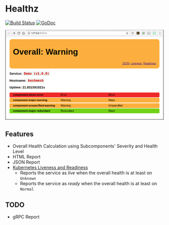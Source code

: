 # Healthz

[![Build Status](https://travis-ci.org/cafebazaar/healthz.svg)](https://travis-ci.org/cafebazaar/healthz) [![GoDoc](https://godoc.org/github.com/cafebazaar/healthz?status.svg)](https://godoc.org/github.com/cafebazaar/healthz)

![Screenshot of HTML Report - Healthz](https://github.com/cafebazaar/healthz/raw/master/demo/Healthz.png)

## Features
* Overall Health Calculation using Subcomponents' Severity and Health Level 
* HTML Report
* JSON Report
* [Kubernetes Liveness and Readiness](https://kubernetes.io/docs/tasks/configure-pod-container/configure-liveness-readiness-probes/)
  * Reports the service as *live* when the overall health is at least on `Unknown`
  * Reports the service as *ready* when the overall health is at least on `Normal`

## TODO
* gRPC Report
